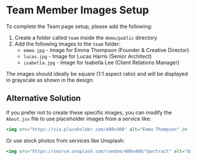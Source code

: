 # Team Member Images Setup

To complete the Team page setup, please add the following:

1. Create a folder called `team` inside the `demo/public` directory
2. Add the following images to the `team` folder:
   - `emma.jpg` - Image for Emma Thompson (Founder & Creative Director)
   - `lucas.jpg` - Image for Lucas Harris (Senior Architect)
   - `isabella.jpg` - Image for Isabella Lee (Client Relations Manager)

The images should ideally be square (1:1 aspect ratio) and will be displayed in grayscale as shown in the design.

## Alternative Solution

If you prefer not to create these specific images, you can modify the `About.jsx` file to use placeholder images from a service like:

```jsx
<img src="https://via.placeholder.com/400x400" alt="Emma Thompson" />
```

Or use stock photos from services like Unsplash:

```jsx
<img src="https://source.unsplash.com/random/400x400/?portrait" alt="Emma Thompson" />
```
